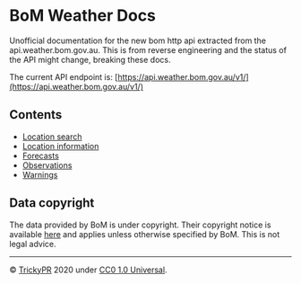 # BoM Weather Docs
Unofficial documentation for the new bom http api extracted from the api.weather.bom.gov.au. This is from reverse engineering and the status of the API might change, breaking these docs.

The current API endpoint is: [https://api.weather.bom.gov.au/v1/](https://api.weather.bom.gov.au/v1/)

## Contents
 - [Location search](./docs/search.md)
 - [Location information](./docs/locationInformation.md)
 - [Forecasts](./docs/forecasts.md)
 - [Observations](./docs/observations.md)
 - [Warnings](./docs/warnings.md)
 
## Data copyright
The data provided by BoM is under copyright. Their copyright notice is available [here](http://reg.bom.gov.au/other/copyright.shtml) and applies unless otherwise specified by BoM. This is not legal advice.

---
© [TrickyPR](https://github.com/trickypr) 2020 under [CC0 1.0 Universal](https://github.com/trickypr/bom-weather-docs/blob/main/LICENSE).
 
